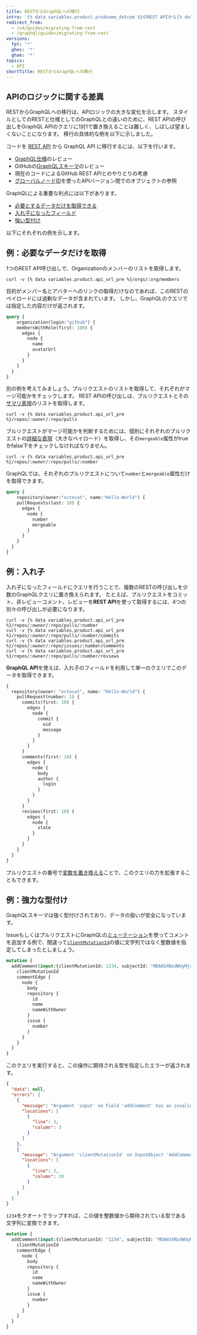 ```yaml
---
title: RESTからGraphQLへの移行
intro: '{% data variables.product.prodname_dotcom %}のREST APIから{% data variables.product.prodname_dotcom %}のGraphQL APIへの移行に関するベストプラクティスと考慮点について学んでください。'
redirect_from:
  - /v4/guides/migrating-from-rest
  - /graphql/guides/migrating-from-rest
versions:
  fpt: '*'
  ghes: '*'
  ghae: '*'
topics:
  - API
shortTitle: RESTからGraphQLへの移行
---
```


## APIのロジックに関する差異

RESTからGraphQLへの移行は、APIロジックの大きな変化を示します。 スタイルとしてのRESTと仕様としてのGraphQLとの違いのために、REST APIの呼び出しをGraphQL APIのクエリに1対1で置き換えることは難しく、しばしば望ましくないことになります。 移行の具体的な例を以下に示しました。

コードを [REST API](/rest) から GraphQL API に移行するには、以下を行います。

- [GraphQL仕様](https://graphql.github.io/graphql-spec/June2018/)のレビュー
- GitHubの[GraphQLスキーマ](/graphql/reference)のレビュー
- 現在のコードによるGitHub REST APIとのやりとりの考慮
- [グローバルノードID](/graphql/guides/using-global-node-ids)を使ったAPIバージョン間でのオブジェクトの参照

GraphQLによる重要な利点には以下があります。

- [必要とするデータだけを取得できる](#example-getting-the-data-you-need-and-nothing-more)
- [入れ子になったフィールド](#example-nesting)
- [強い型付け](#example-strong-typing)

以下にそれぞれの例を示します。

## 例：必要なデータだけを取得

1つのREST API呼び出しで、Organizationのメンバーのリストを取得します。
```shell
curl -v {% data variables.product.api_url_pre %}/orgs/:org/members
```

目的がメンバー名とアバターへのリンクの取得だけなのであれば、このRESTのペイロードには過剰なデータが含まれています。 しかし、GraphQLのクエリでは指定した内容だけが返されます。

```graphql
query {
    organization(login:"github") {
    membersWithRole(first: 100) {
      edges {
        node {
          name
          avatarUrl
        }
      }
    }
  }
}
```

別の例を考えてみましょう。プルリクエストのリストを取得して、それぞれがマージ可能かをチェックします。 REST APIの呼び出しは、プルリクエストとその[サマリ表現](/rest#summary-representations)のリストを取得します。
```shell
curl -v {% data variables.product.api_url_pre %}/repos/:owner/:repo/pulls
```

プルリクエストがマージ可能かを判断するためには、個別にそれぞれのプルリクエストの[詳細な表現](/rest#detailed-representations)（大きなペイロード）を取得し、その`mergeable`属性がtrueかfalse下をチェックしなければなりません。
```shell
curl -v {% data variables.product.api_url_pre %}/repos/:owner/:repo/pulls/:number
```

GraphQLでは、それぞれのプルリクエストについて`number`と`mergeable`属性だけを取得できます。

```graphql
query {
    repository(owner:"octocat", name:"Hello-World") {
    pullRequests(last: 10) {
      edges {
        node {
          number
          mergeable
        }
      }
    }
  }
}
```

## 例：入れ子

入れ子になったフィールドにクエリを行うことで、複数のRESTの呼び出しを少数のGraphQLクエリに置き換えられます。 たとえば、プルリクエストをコミット、非レビューコメント、レビューを**REST API**を使って取得するには、4つの別々の呼び出しが必要になります。
```shell
curl -v {% data variables.product.api_url_pre %}/repos/:owner/:repo/pulls/:number
curl -v {% data variables.product.api_url_pre %}/repos/:owner/:repo/pulls/:number/commits
curl -v {% data variables.product.api_url_pre %}/repos/:owner/:repo/issues/:number/comments
curl -v {% data variables.product.api_url_pre %}/repos/:owner/:repo/pulls/:number/reviews
```

**GraphQL API**を使えば、入れ子のフィールドを利用して単一のクエリでこのデータを取得できます。

```graphql
{
  repository(owner: "octocat", name: "Hello-World") {
    pullRequest(number: 1) {
      commits(first: 10) {
        edges {
          node {
            commit {
              oid
              message
            }
          }
        }
      }
      comments(first: 10) {
        edges {
          node {
            body
            author {
              login
            }
          }
        }
      }
      reviews(first: 10) {
        edges {
          node {
            state
          }
        }
      }
    }
  }
}
```

プルリクエストの番号で[変数を置き換える](/graphql/guides/forming-calls-with-graphql#working-with-variables)ことで、このクエリの力を拡張することもできます。

## 例：強力な型付け

GraphQLスキーマは強く型付けされており、データの扱いが安全になっています。

IssueもしくはプルリクエストにGraphQLの[ミューテーション](/graphql/reference/mutations)を使ってコメントを追加する例で、間違って[`clientMutationId`](/graphql/reference/mutations#addcomment)の値に文字列ではなく整数値を指定してしまったとしましょう。

```graphql
mutation {
  addComment(input:{clientMutationId: 1234, subjectId: "MDA6SXNzdWUyMjcyMDA2MTT=", body: "Looks good to me!"}) {
    clientMutationId
    commentEdge {
      node {
        body
        repository {
          id
          name
          nameWithOwner
        }
        issue {
          number
        }
      }
    }
  }
}
```

このクエリを実行すると、この操作に期待される型を指定したエラーが返されます。

```json
{
  "data": null,
  "errors": [
    {
      "message": "Argument 'input' on Field 'addComment' has an invalid value. Expected type 'AddCommentInput!'.",
      "locations": [
        {
          "line": 3,
          "column": 3
        }
      ]
    },
    {
      "message": "Argument 'clientMutationId' on InputObject 'AddCommentInput' has an invalid value. Expected type 'String'.",
      "locations": [
        {
          "line": 3,
          "column": 20
        }
      ]
    }
  ]
}
```

`1234`をクオートでラップすれば、この値を整数値から期待されている型である文字列に変換できます。

```graphql
mutation {
  addComment(input:{clientMutationId: "1234", subjectId: "MDA6SXNzdWUyMjcyMDA2MTT=", body: "Looks good to me!"}) {
    clientMutationId
    commentEdge {
      node {
        body
        repository {
          id
          name
          nameWithOwner
        }
        issue {
          number
        }
      }
    }
  }
}
```
